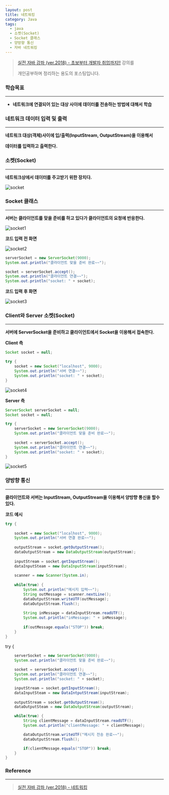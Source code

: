 ```yaml
---
layout: post
title: 네트워킹
category: Java
tags:
  - java
  - 소켓(Socket)
  - Socket 클래스
  - 양방향 통신
  - 자바 네트워킹
---
```




> [실전 자바 강좌 (ver.2018) - 초보부터 개발자 취업까지!!](https://www.inflearn.com/course/%EC%8B%A4%EC%A0%84-%EC%9E%90%EB%B0%94_java-renew/) 강의를
>
> 개인공부하며 정리하는 용도의 포스팅입니다.



### 학습목표

---

- **네트워크에 연결되어 있는 대상 사이에 데이터를 전송하는 방법에 대해서 학습**



### 네트워크 데이터 입력 및 출력

---

**네트워크 대상(객체)사이에 입/출력(InputStream, OutputStream)을 이용해서**

**데이터를 입력하고 출력한다.**



### 소켓(Socket)

---

**네트워크상에서 데이터를 주고받기 위한 장치다.**

![socket](/assets/Java/socket.png)





### Socket 클래스

------

**서버는 클라이언트를 맞을 준비를 하고 있다가 클라이언트의 요청에 반응한다.**

![socket1](/assets/Java/socket1.png)



**코드 입력 전 화면**

![socket2](/assets/Java/socket2.png)



```java
serverSocket = new ServerSocket(9000);
System.out.println("클라이언트 맞을 준비 완료~~");

socket = serverSocket.accept();
System.out.println("클라이언트 연결~~");
System.out.println("socket: " + socket);
```



**코드 입력 후 화면**

![socket3](/assets/Java/socket3.png)



### Client와 Server 소켓(Socket)

------

**서버에 ServerSocket을 준비하고 클라이언트에서 Socket을 이용해서 접속한다.**



**Client 측**

```java
Socket socket = null;

try {
    socket = new Socket("localhost", 9000);
    System.out.println("서버 연결~~");
    System.out.println("socket: " + socket);
}
```



![socket4](/assets/Java/socket4.png)



**Server 측**

```java
ServerSocket serverSocket = null;
Socket socket = null;

try {
    serverSocket = new ServerSocket(9000);
    System.out.println("클라이언트 맞을 준비 완료~~");
    
    socket = serverSocket.accept();
    System.out.println("클라이언트 연결~~");
    System.out.println("socket: " + socket);
}
```

![socket5](/assets/Java/socket5.png)



### 양방향 통신

------

**클라이언트와 서버는 InputStream, OutputStream을 이용해서 양방향 통신을 할수 있다.**



**코드 예시**

```java
try {
    
    socket = new Socket("localhost", 9000);
    System.out.println("서버 연결 완료~~");
    
    outputStream = socket.getOutputStream();
    dataOutputStream = new DataOutputStream(outputStream);
    
    inputStream = socket.getInputStream();
    dataInputSteam = new DataInputStream(inputStream);
    
    scanner = new Scanner(System.in);
    
    while(true) {
        System.out.println("메시지 입력~~");
        String outMessage = scanner.nextLine();
        dataOutputStream.writeUTF(outMessage);
        dataOutputStream.flush();
        
        String inMessage = dataInputStream.readUTF();
        System.out.println("inMessage: " + inMessage);
        
        if(outMessage.equals("STOP")) break;
    }
}
```



try {
```java
    serverSocket = new ServerSocket(9000);
    System.out.println("클라이언트 맞을 준비 완료~~");
    
    socket = serverSocket.accept();
    System.out.println("클라이언트 연결~~");
    System.out.println("socket: " + socket);

    inputStream = socket.getInputStream();
    dataInputSteam = new DataIntputStream(inputStream);
    
    outputStream = socket.getOutputStream();
    dataOutputSteam = new DataOutputStream(outputStream);

    while(true) {
        String clientMessage = dataInputStream.readUTF();
        System.out.println("clientMessage: " + clientMessage);

        dataOutputStream.writeUTF("메시지 전송 완료~~");
        dataOutputStream.flush();

        if(clientMessage.equals("STOP")) break;
    }
}
```




### Reference

---

> [실전 자바 강좌 (ver.2018) - 네트워킹](https://www.inflearn.com/course/%EC%8B%A4%EC%A0%84-%EC%9E%90%EB%B0%94_java-renew/lecture/13707)

